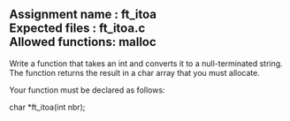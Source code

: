 Assignment name  : ft_itoa  
Expected files   : ft_itoa.c  
Allowed functions: malloc  
--------------------------------------------------------------------------------

Write a function that takes an int and converts it to a null-terminated string.
The function returns the result in a char array that you must allocate.

Your function must be declared as follows:

char	*ft_itoa(int nbr);

